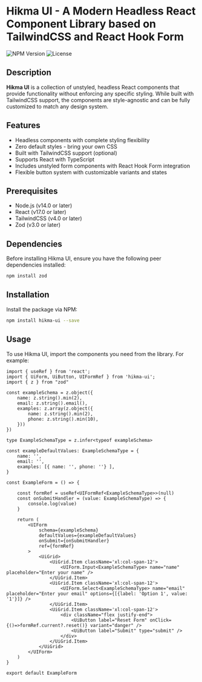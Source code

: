 # Hikma UI - A Modern Headless React Component Library based on TailwindCSS and React Hook Form

![NPM Version](https://img.shields.io/npm/v/hikma-ui)
![License](https://img.shields.io/npm/l/hikma-ui)



## Description
**Hikma UI** is a collection of unstyled, headless React components that provide functionality without enforcing any specific styling. While built with TailwindCSS support, the components are style-agnostic and can be fully customized to match any design system.

## Features
- Headless components with complete styling flexibility
- Zero default styles - bring your own CSS
- Built with TailwindCSS support (optional)
- Supports React with TypeScript
- Includes unstyled form components with React Hook Form integration
- Flexible button system with customizable variants and states
## Prerequisites
- Node.js (v14.0 or later)
- React (v17.0 or later)
- TailwindCSS (v4.0 or later)
- Zod (v3.0 or later)
<!-- - React Hook Form (v7.0 or later)
- Zod resolver (v3.0 or later) -->

## Dependencies

Before installing Hikma UI, ensure you have the following peer dependencies installed:

```bash
npm install zod  
```

## Installation

Install the package via NPM:
```bash
npm install hikma-ui --save
```

## Usage

To use Hikma UI, import the components you need from the library. For example:

```tsx live
import { useRef } from 'react';
import { UiForm, UiButton, UIFormRef } from 'hikma-ui';
import { z } from "zod"

const exampleSchema = z.object({
    name: z.string().min(2),
    email: z.string().email(),
    examples: z.array(z.object({
        name: z.string().min(2),
        phone: z.string().min(10),
    }))
})

type ExampleSchemaType = z.infer<typeof exampleSchema>

const exampleDefaultValues: ExampleSchemaType = {
    name: '',
    email: '',
    examples: [{ name: '', phone: ''} ],
}

const ExampleForm = () => {

    const formRef = useRef<UIFormRef<ExampleSchemaType>>(null)
    const onSubmitHandler = (value: ExampleSchemaType) => {
        console.log(value)
    } 

    return (
        <UIForm 
            schema={exampleSchema} 
            defaultValues={exampleDefaultValues} 
            onSubmit={onSubmitHandler}
            ref={formRef}
        >
            <UiGrid>
                <UiGrid.Item className='xl:col-span-12'>
                    <UIForm.Input<ExampleSchemaType> name="name" placeholder="Enter your name" />
                </UiGrid.Item>
                <UiGrid.Item className='xl:col-span-12'>
                    <UIForm.Select<ExampleSchemaType> name="email" placeholder="Enter your email" options={[{label: 'Option 1', value: '1'}]} />
                </UiGrid.Item>
                <UiGrid.Item className='xl:col-span-12'>
                    <div className="flex justify-end">
                        <UiButton label="Reset Form" onClick={()=>formRef.current?.reset()} variant="danger" />
                        <UiButton label="Submit" type="submit" />
                    </div>
                </UiGrid.Item>
            </UiGrid>
        </UIForm>
    )
}

export default ExampleForm
```









